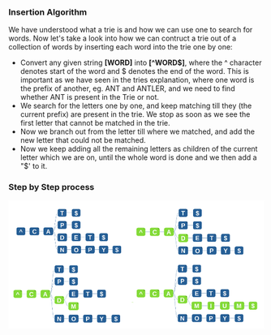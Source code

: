 ### Insertion Algorithm

We have understood what a trie is and how we can use one to search for words. Now let's take a look into how we can contruct a trie out of a collection of words by inserting each word into the trie one by one:

   - Convert any given string **[WORD]** into **[^WORD$]**, where the ^ character denotes start of the word and $ denotes the end of the word. This is important as we have seen in the tries explanation, where one word is the prefix of another, eg. ANT and ANTLER, and we need to find whether ANT is present in the Trie or not.
   - We search for the letters one by one, and keep matching till they (the current prefix) are present in the trie. We stop as soon as we see the first letter that cannot be matched in the trie.
   - Now we branch out from the letter till where we matched, and add the new letter that could not be matched.
   - Now we keep adding all the remaining letters as children of the current letter which we are on, until the whole word is done and we then add a "$' to it.

### Step by Step process
<img src="images/insert-algorithm.png"/>
